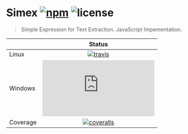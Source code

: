 # Simex [![npm][npm-badge]][npm-url] ![license][license-badge]
> Simple Expression for Text Extraction.
> JavaScript Impementation.

|          | **Status**                                     |
|---       |:---:                                           |
| Linux    | [![travis][travis-badge]][travis-url]          |
| Windows  | [![appveyor][appveyor-badge]][appveyor-url]    |
| Coverage | [![coveralls][coveralls-badge]][coveralls-url] |

[npm-badge]: 	https://img.shields.io/npm/v/simex.svg
[npm-url]: https://www.npmjs.com/package/simex

[travis-badge]: https://travis-ci.org/simexlib/simex.js.svg
[travis-url]: https://travis-ci.org/simexlib/simex.js

[appveyor-badge]: https://ci.appveyor.com/api/projects/status/github/simexlib/simex.js?svg=true
[appveyor-url]: https://ci.appveyor.com/project/simexlib/ci-test/

[coveralls-badge]: https://coveralls.io/repos/github/simexlib/simex.js/badge.svg
[coveralls-url]: https://coveralls.io/github/simexlib/simex.js

[license-badge]: https://img.shields.io/github/license/simexlib/simex.js.svg
